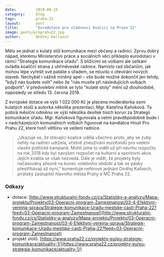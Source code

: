 ```yaml
---
date:         2018-06-15
category:     blog
tags:         praha-22
layout:       post
title:        "Eurodotace pro vládnoucí koalici na Praze 22" 
image: posts/proprahu22.jpg
author:       Ondřej Kallasch
---
```


Mělo se jednat o kulatý stůl komunikace mezi občany a radnicí. Zprvu dobrý nápad, kterému Ministerstvo práce a sociálních věcí přikleplo eurodotaci v rámci "Strategie komunikace úřadu". S blížícími se volbami ale setkání ovládla koaliční strana z uhříněveské radnice. Namísto rad občanům, jak mohou lépe vyřešit své patálie s úřadem, se mluvilo o otevírání nových staveb. Nechyběl i vážně míněný apel – vše bude možné dokončit jen tehdy, "když nás budete volit" nebo že "nás musíte při následujících volbách podpořit". V předvolební mítink se tyto "kulaté stoly" mění už dlouhodobě, naposledy ve středu 13. června 2018.

Z evropské dotace ve výši 1 022 000 Kč je placena moderátorka osmi kulatých stolů a autorka několika prezentací, Mgr. Kateřina Kaňoková. Ta pobírá měsíční odměnu ve výši několika desítek tisích korun za Strategii komunikace úřadu. Mgr. Kaňoková figurovala a velmi pravděpodobně bude i v nadcházejících komunálních volbách figurovat na kandiátce Hnutí Pro Prahu 22, které tvoří většinu ve vedení radnice. 

> „Ukazuje se, že stávající koalice udělá všechno proto, aby se zuby nehty na radnici udržela, včetně zneužívání eurofondů pro vedení vlastní politické kampaně. Mohli jsme to vidět už při návrhu rozpočtu na rok 2018 kdy byl navýšen rozpočet na kulturní a sportovní akce. Jejich kvalita se však nezvedá. Dále je vidět, že projekty byly načasovány přesně na konec volebního období a tak se pásky přestřihávají až nyní,“ komentuje neférové jednání Ondřej Kallasch, pirátský zastupitel hlavního města Prahy a MČ Praha 22. 

### Odkazy 

* dotace: [http://www.strukturalni-fondy.cz/cs/Statistiky-a-analyzy/Mapa-projektu/Projekty/03-Operacni-program-Zamestnanost/03-4-Efektivni-verejna-sprava/Strategie-komunikace-Uradu-mestske-casti-Praha-22?feed=03-Operacni-program-Zamestnanost](http://www.strukturalni-fondy.cz/cs/Statistiky-a-analyzy/Mapa-projektu/Projekty/03-Operacni-program-Zamestnanost/03-4-Efektivni-verejna-sprava/Strategie-komunikace-Uradu-mestske-casti-Praha-22?feed=03-Operacni-program-Zamestnanost)
* projekt stolů: [https://www.praha22.cz/projekty-eu/eu-strategie-komunikace/aktuality-1/](https://www.praha22.cz/projekty-eu/eu-strategie-komunikace/aktuality-1/)
